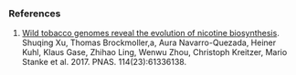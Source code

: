 ### References

1.  [Wild tobacco genomes reveal the evolution of nicotine
    biosynthesis](http://europepmc.org/abstract/MED/PMC5468653).\
    Shuqing Xu, Thomas Brockmoller,a, Aura Navarro-Quezada, Heiner Kuhl,
    Klaus Gase, Zhihao Ling, Wenwu Zhou, Christoph Kreitzer, Mario
    Stanke et al. 2017. PNAS. 114(23):61336138.
